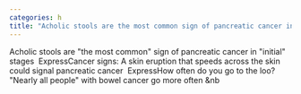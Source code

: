```yaml
---
categories: h
title: "Acholic stools are the most common sign of pancreatic cancer in initial stages  Express"
---
```

Acholic stools are "the most common" sign of pancreatic cancer in "initial" stages&nbsp;&nbsp;ExpressCancer signs: A skin eruption that speeds across the skin could signal pancreatic cancer&nbsp;&nbsp;ExpressHow often do you go to the loo? "Nearly all people" with bowel cancer go more often&nbsp;&nb